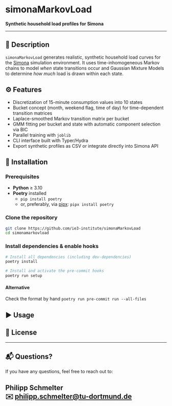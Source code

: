 # simonaMarkovLoad

**Synthetic household load profiles for Simona**

---

## 📖 Description

`simonaMarkovLoad` generates realistic, synthetic household load curves for the [Simona](https://github.com/ie3-institute/simona) simulation environment. It uses time-inhomogeneous Markov chains to model *when* state transitions occur and Gaussian Mixture Models to determine *how much* load is drawn within each state.
## ⚙️ Features

- Discretization of 15-minute consumption values into 10 states
- Bucket concept (month, weekend flag, time of day) for time-dependent transition matrices
- Laplace-smoothed Markov transition matrix per bucket
- GMM fitting per bucket and state with automatic component selection via BIC
- Parallel training with `joblib`
- CLI interface built with Typer/Hydra
- Export synthetic profiles as CSV or integrate directly into Simona API

## 🚀 Installation
### Prerequisites
- **Python** ≥ 3.10
- **Poetry** installed
  - `pip install poetry`  
  - or, preferably, via [pipx](https://pipxproject.github.io/):
   `pipx install poetry`

### Clone the repository
```bash
git clone https://github.com/ie3-institute/simonaMarkovLoad
cd simonamarkovload
```

### Install dependencies & enable hooks
```bash
# Install all dependencies (including dev-dependencies)
poetry install

# Install and activate the pre-commit hooks
poetry run setup
```
#### Alternative
Check the format by hand `poetry run pre-commit run --all-files`

## ▶️ Usage

## 📄 License

---

## 📬 Questions?

If you have any questions, feel free to reach out to:

**Philipp Schmelter**  
✉️ <philipp.schmelter@tu-dortmund.de>
---
